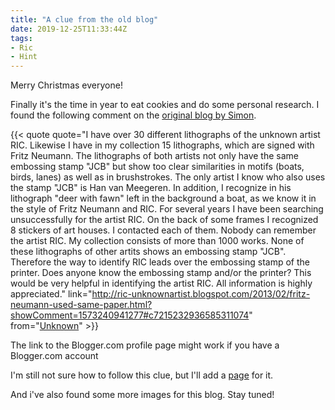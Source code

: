 ```yaml
---
title: "A clue from the old blog"
date: 2019-12-25T11:33:44Z
tags:
- Ric
- Hint
---
```


Merry Christmas everyone!

Finally it's the time in year to eat cookies and do some personal research. I found the following comment on the [original blog by Simon](http://ric-unknownartist.blogspot.com/).

{{< quote quote="I have over 30 different lithographs of the unknown artist RIC. Likewise I have in my collection 15 lithographs, which are signed with Fritz Neumann. The lithographs of both artists not only have the same embossing stamp \"JCB\" but show too clear similarities in motifs (boats, birds, lanes) as well as in brushstrokes. The only artist I know who also uses the stamp \"JCB\" is Han van Meegeren. In addition, I recognize in his lithograph \"deer with fawn\" left in the background a boat, as we know it in the style of Fritz Neumann and RIC. For several years I have been searching unsuccessfully for the artist RIC. On the back of some frames I recognized 8 stickers of art houses. I contacted each of them. Nobody can remember the artist RIC. My collection consists of more than 1000 works. None of these lithographs of other artits shows an embossing stamp \"JCB\". Therefore the way to identify RIC leads over the embossing stamp of the printer. Does anyone know the embossing stamp and/or the printer? This would be very helpful in identifying the artist RIC. All information is highly appreciated." link="http://ric-unknownartist.blogspot.com/2013/02/fritz-neumann-used-same-paper.html?showComment=1573240941277#c7215232936585311074" from="[Unknown](https://www.blogger.com/profile/06636468969013165369)" >}}

The link to the Blogger.com profile page might work if you have a Blogger.com account

I'm still not sure how to follow this clue, but I'll add a [page](/hints/han-van-meegeren) for it.

And i've also found some more images for this blog. Stay tuned!

